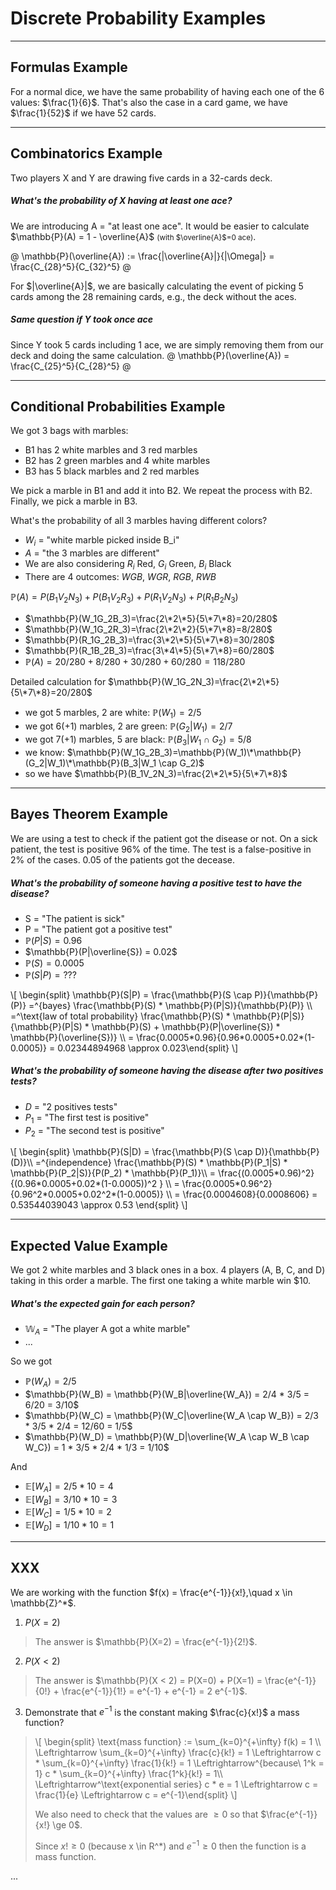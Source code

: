 # Discrete Probability Examples

<hr class="sep-both">

## Formulas Example

<div class="row row-cols-lg-2"><div>

For a normal dice, we have the same probability of having each one of the 6 values: $\frac{1}{6}$. That's also the case in a card game, we have $\frac{1}{52}$ if we have 52 cards.
</div><div>
</div></div>

<hr class="sep-both">

## Combinatorics Example

<div class="row row-cols-lg-2"><div>

Two players X and Y are drawing five cards in a 32-cards deck. 

##### What's the probability of X having at least one ace?

We are introducing A = "at least one ace". It would be easier to calculate $\mathbb{P}(A) = 1 - \overline{A}$ <small>(with $\overline{A}$=0 ace)</small>.

@
\mathbb{P}(\overline{A}) := \frac{|\overline{A}|}{|\Omega|} = \frac{C_{28}^5}{C_{32}^5}
@

For $|\overline{A}|$, we are basically calculating the event of picking 5 cards among the 28 remaining cards, e.g., the deck without the aces.
</div><div>

##### Same question if Y took once ace

Since Y took 5 cards including 1 ace, we are simply removing them from our deck and doing the same calculation.
@
\mathbb{P}(\overline{A}) = \frac{C_{25}^5}{C_{28}^5}
@
</div></div>

<hr class="sep-both">

## Conditional Probabilities Example

<div class="row row-cols-lg-2"><div>

We got 3 bags with marbles:

* B1 has $2$ white marbles and $3$ red marbles
* B2 has $2$ green marbles and $4$ white marbles
* B3 has $5$ black marbles and $2$ red marbles

We pick a marble in B1 and add it into B2. We repeat the process with B2. Finally, we pick a marble in B3.

What's the probability of all 3 marbles having different colors?

* $W_i$ = "white marble picked inside B_i"
* $A$ = "the 3 marbles are different"
* We are also considering $R_i$ Red, $G_i$ Green, $B_i$ Black
* There are 4 outcomes: $WGB$, $WGR$, $RGB$, $RWB$

$\mathbb{P}(A)=P(B_1V_2N_3)+P(B_1V_2R_3)+P(R_1V_2N_3)+P(R_1B_2N_3)$
</div><div>

* $\mathbb{P}(W_1G_2B_3)=\frac{2\*2\*5}{5\*7\*8}=20/280$
* $\mathbb{P}(W_1G_2R_3)=\frac{2\*2\*2}{5\*7\*8}=8/280$
* $\mathbb{P}(R_1G_2B_3)=\frac{3\*2\*5}{5\*7\*8}=30/280$
* $\mathbb{P}(R_1B_2B_3)=\frac{3\*4\*5}{5\*7\*8}=60/280$
* $\mathbb{P}(A)=20/280 + 8/280 + 30/280 + 60/280 = 118/280$

Detailed calculation for $\mathbb{P}(W_1G_2N_3)=\frac{2\*2\*5}{5\*7\*8}=20/280$
* we got 5 marbles, 2 are white: $\mathbb{P}(W_1)=2/5$
* we got 6(+1) marbles, 2 are green: $\mathbb{P}(G_2|W_1)=2/7$
* we got 7(+1) marbles, 5 are black: $\mathbb{P}(B_3|W_1 \cap G_2)=5/8$
* we know: $\mathbb{P}(W_1G_2B_3)=\mathbb{P}(W_1)\*\mathbb{P}(G_2|W_1)\*\mathbb{P}(B_3|W_1 \cap G_2)$
* so we have $\mathbb{P}(B_1V_2N_3)=\frac{2\*2\*5}{5\*7\*8}$
</div></div>

<hr class="sep-both">

## Bayes Theorem Example

<div class="row row-cols-lg-2"><div>

We are using a test to check if the patient got the disease or not. On a sick patient, the test is positive 96% of the time. The test is a false-positive in 2% of the cases. $0.05%$ of the patients got the decease.

##### What's the probability of someone having a positive test to have the disease?

* S = "The patient is sick"
* P = "The patient got a positive test"
* $\mathbb{P}(P|S) = 0.96$
* $\mathbb{P}(P|\overline{S}) = 0.02$
* $\mathbb{P}(S) = 0.0005$
* $\mathbb{P}(S|P) = ???$

<div>
\[
\begin{split}
\mathbb{P}(S|P) = 
\frac{\mathbb{P}(S \cap P)}{\mathbb{P}(P)} 
=^{bayes} \frac{\mathbb{P}(S) * \mathbb{P}(P|S)}{\mathbb{P}(P)} \\
=^\text{law of total probability} \frac{\mathbb{P}(S) * \mathbb{P}(P|S)}{\mathbb{P}(P|S) * \mathbb{P}(S) + \mathbb{P}(P|\overline{S}) * \mathbb{P}(\overline{S})} \\
= \frac{0.0005*0.96}{0.96*0.0005+0.02*(1-0.0005)} = 0.02344894968 \approx 0.023\end{split}
\]
</div>
</div><div>

##### What's the probability of someone having the disease after two positives tests?

* $D$ = "2 positives tests"
* $P_1$ = "The first test is positive"
* $P_2$ = "The second test is positive"

<div>
\[
\begin{split}
\mathbb{P}(S|D) 
= \frac{\mathbb{P}(S \cap D)}{\mathbb{P}(D)}\\
=^{independence} 
\frac{\mathbb{P}(S) * \mathbb{P}(P_1|S) * \mathbb{P}(P_2|S)}{P(P_2) * \mathbb{P}(P_1)}\\
= \frac{(0.0005*0.96)^2}{(0.96*0.0005+0.02*(1-0.0005))^2 } \\
= \frac{0.0005*0.96^2}{0.96^2*0.0005+0.02^2*(1-0.0005)} \\
= \frac{0.0004608}{0.0008606} = 0.53544039043  \approx 0.53
\end{split}
\]
</div>
</div></div>

<hr class="sep-both">

## Expected Value Example

<div class="row row-cols-lg-2"><div>

We got 2 white marbles and 3 black ones in a box. 4 players (A, B, C, and D) taking in this order a marble. The first one taking a white marble win $10.

##### What's the expected gain for each person?

* $\mathbb{W}_A$ = "The player A got a white marble"
* ...

So we got

* $\mathbb{P}(W_A) = 2/5$
* $\mathbb{P}(W_B) = \mathbb{P}(W_B|\overline{W_A}) = 2/4 * 3/5 = 6/20 = 3/10$
* $\mathbb{P}(W_C) = \mathbb{P}(W_C|\overline{W_A \cap W_B}) = 2/3 * 3/5 * 2/4 = 12/60 = 1/5$
* $\mathbb{P}(W_D) = \mathbb{P}(W_D|\overline{W_A \cap W_B \cap W_C}) = 1 * 3/5 * 2/4 * 1/3 = 1/10$

And

* $\mathbb{E}[W_A] = 2/5 * 10 = 4$
* $\mathbb{E}[W_B] = 3/10 * 10 = 3$
* $\mathbb{E}[W_C] = 1/5 * 10 = 2$
* $\mathbb{E}[W_D] = 1/10 * 10 = 1$
</div><div>
</div></div>

<hr class="sep-both">

## XXX

<div class="row row-cols-lg-2"><div>


We are working with the function $f(x) = \frac{e^{-1}}{x!},\quad x \in \mathbb{Z}^*$.

1. $P(X=2)$

<blockquote class="spoiler">
The answer is $\mathbb{P}(X=2) = \frac{e^{-1}}{2!}$.
</blockquote>

2. $P(X < 2)$

<blockquote class="spoiler">
The answer is $\mathbb{P}(X < 2) = P(X=0) + P(X=1) = \frac{e^{-1}}{0!} + \frac{e^{-1}}{1!} = e^{-1} + e^{-1} = 2 e^{-1}$.
</blockquote>

3. Demonstrate that $e^{-1}$ is the constant making $\frac{c}{x!}$ a mass function?

<blockquote class="spoiler">
<div>
\[
\begin{split}
\text{mass function} := \sum_{k=0}^{+\infty} f(k) = 1 \\
\Leftrightarrow
\sum_{k=0}^{+\infty} \frac{c}{k!} = 1
\Leftrightarrow
c * \sum_{k=0}^{+\infty} \frac{1}{k!} = 1
\Leftrightarrow^{because\ 1^k = 1}
c * \sum_{k=0}^{+\infty} \frac{1^k}{k!} = 1\\
\Leftrightarrow^\text{exponential series}
c * e = 1 \Leftrightarrow  c = \frac{1}{e} \Leftrightarrow c = e^{-1}\end{split}
\]
</div>

We also need to check that the values are $\ge 0$ so that $\frac{e^{-1}}{x!} \ge 0$.

Since $x! \ge 0$ (because x \in R^*) and $e^{-1} \ge 0$ then the function is a mass function.
</blockquote>
</div><div>

...
</div></div>